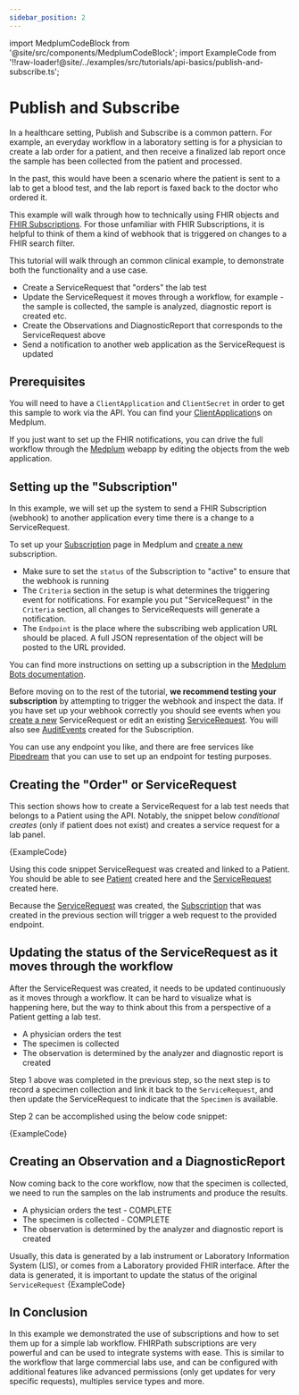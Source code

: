 ```yaml
---
sidebar_position: 2
---
```


import MedplumCodeBlock from '@site/src/components/MedplumCodeBlock';
import ExampleCode from '!!raw-loader!@site/../examples/src/tutorials/api-basics/publish-and-subscribe.ts';

# Publish and Subscribe

In a healthcare setting, Publish and Subscribe is a common pattern. For example, an everyday workflow in a laboratory setting is for a physician to create a lab order for a patient, and then receive a finalized lab report once the sample has been collected from the patient and processed.

In the past, this would have been a scenario where the patient is sent to a lab to get a blood test, and the lab report is faxed back to the doctor who ordered it.

This example will walk through how to technically using FHIR objects and [FHIR Subscriptions](https://www.hl7.org/fhir/subscription.html). For those unfamiliar with FHIR Subscriptions, it is helpful to think of them a kind of webhook that is triggered on changes to a FHIR search filter.

This tutorial will walk through an common clinical example, to demonstrate both the functionality and a use case.

- Create a ServiceRequest that "orders" the lab test
- Update the ServiceRequest it moves through a workflow, for example - the sample is collected, the sample is analyzed, diagnostic report is created etc.
- Create the Observations and DiagnosticReport that corresponds to the ServiceRequest above
- Send a notification to another web application as the ServiceRequest is updated

## Prerequisites

You will need to have a `ClientApplication` and `ClientSecret` in order to get this sample to work via the API. You can find your [ClientApplication](https://app.medplum.com/ClientApplication)s on Medplum.

If you just want to set up the FHIR notifications, you can drive the full workflow through the [Medplum](https://app.medplum.com) webapp by editing the objects from the web application.

## Setting up the "Subscription"

In this example, we will set up the system to send a FHIR Subscription (webhook) to another application every time there is a change to a ServiceRequest.

To set up your [Subscription](https://app.medplum.com/Subscription) page in Medplum and [create a new](https://app.medplum.com/Subscription/new) subscription.

- Make sure to set the `status` of the Subscription to "active" to ensure that the webhook is running
- The `Criteria` section in the setup is what determines the triggering event for notifications. For example you put "ServiceRequest" in the `Criteria` section, all changes to ServiceRequests will generate a notification.
- The `Endpoint` is the place where the subscribing web application URL should be placed. A full JSON representation of the object will be posted to the URL provided.

You can find more instructions on setting up a subscription in the [Medplum Bots documentation](/docs/bots/bot-basics#executing-automatically-using-a-subscription).

Before moving on to the rest of the tutorial, **we recommend testing your subscription** by attempting to trigger the webhook and inspect the data. If you have set up your webhook correctly you should see events when you [create a new](https://app.medplum.com/ServiceRequest/new) ServiceRequest or edit an existing [ServiceRequest](https://app.medplum.com/ServiceRequest). You will also see [AuditEvents](https://app.medplum.com/AuditEvent) created for the Subscription.

You can use any endpoint you like, and there are free services like [Pipedream](https://pipedream.com/) that you can use to set up an endpoint for testing purposes.

## Creating the "Order" or ServiceRequest

This section shows how to create a ServiceRequest for a lab test needs that belongs to a Patient using the API. Notably, the snippet below _conditional creates_ (only if patient does not exist) and creates a service request for a lab panel.

<MedplumCodeBlock language="ts" selectBlocks="core-imports,create-service-request">
{ExampleCode}
</MedplumCodeBlock>

Using this code snippet ServiceRequest was created and linked to a Patient. You should be able to see [Patient](https://app.medplum.com/Patient) created here and the [ServiceRequest](https://app.medplum.com/ServiceRequest) created here.

Because the [ServiceRequest](https://app.medplum.com/ServiceRequest) was created, the [Subscription](https://app.medplum.com/Subscription)
that was created in the previous section will trigger a web request to the provided endpoint.

## Updating the status of the ServiceRequest as it moves through the workflow

After the ServiceRequest was created, it needs to be updated continuously as it moves through a workflow. It can be hard to visualize what is happening here, but the way to think about this from a perspective of a Patient getting a lab test.

- A physician orders the test
- The specimen is collected
- The observation is determined by the analyzer and diagnostic report is created

Step 1 above was completed in the previous step, so the next step is to record a specimen collection and link it back to the `ServiceRequest`, and then update the ServiceRequest to indicate that the `Specimen` is available.

Step 2 can be accomplished using the below code snippet:

<MedplumCodeBlock language="ts" selectBlocks='specimen-imports,create-specimen'>
{ExampleCode}
</MedplumCodeBlock>

## Creating an Observation and a DiagnosticReport

Now coming back to the core workflow, now that the specimen is collected, we need to run the samples on the lab instruments and produce the results.

- A physician orders the test - COMPLETE
- The specimen is collected - COMPLETE
- The observation is determined by the analyzer and diagnostic report is created

Usually, this data is generated by a lab instrument or Laboratory Information System (LIS), or comes from a Laboratory provided FHIR interface. After the data is generated, it is important to update the status of the original `ServiceRequest`
<MedplumCodeBlock language="ts" selectBlocks='report-imports,create-report'>
{ExampleCode}
</MedplumCodeBlock>

## In Conclusion

In this example we demonstrated the use of subscriptions and how to set them up for a simple lab workflow. FHIRPath subscriptions are very powerful and can be used to integrate systems with ease. This is similar to the workflow that large commercial labs use, and can be configured with additional features like advanced permissions (only get updates for very specific requests), multiples service types and more.
